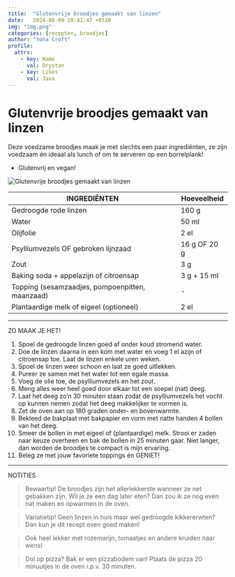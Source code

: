 ```yaml
---
title:  "Glutenvrije broodjes gemaakt van linzen"
date:   2024-06-09 10:41:47 +0530
img: "img.png"
categories: [recepten, broodjes]
author: "Yona Croft"
profile:
  attrs:
    - key: Name
      val: Drystan
    - key: Likes
      val: Java
---
```


# Glutenvrije broodjes gemaakt van linzen

Deze voedzame broodjes maak je met slechts een paar ingrediënten,
ze zijn voedzaam én ideaal als lunch of om te serveren op een borrelplank!

- Glutenvrij en vegan!

![Glutenvrije broodjes gemaakt van linzen](https://marikebol.com/wp-content/uploads/2023/04/Foto-19-04-2023-13-40-14-1160x680.jpg)

| INGREDIËNTEN                                    | Hoeveelheid  |
|-------------------------------------------------|--------------|
| Gedroogde rode linzen                           | 160 g        |
| Water                                           | 50 ml        |
| Olijfolie                                       | 2 el         |
| Psylliumvezels OF gebroken lijnzaad             | 16 g OF 20 g |
| Zout                                            | 3 g          |
| Baking soda + appelazijn of citroensap          | 3 g + 15 ml  |
| Topping (sesamzaadjes, pompoenpitten, maanzaad) | -            |
| Plantaardige melk of eigeel (optioneel)         | 2 el         |

***
ZO MAAK JE HET!

1. Spoel de gedroogde linzen goed af onder koud stromend water.
2. Doe de linzen daarna in een kom met water en voeg 1 el azijn of citroensap toe. Laat de linzen enkele uren weken.
3. Spoel de linzen weer schoon en laat ze goed uitlekken.
4. Pureer ze samen met het water tot een egale massa.
5. Voeg de olie toe, de psylliumvezels en het zout.
6. Meng alles weer heel goed door elkaar tot een soepel (nat) deeg.
7. Laat het deeg zo’n 30 minuten staan zodat de psylliumvezels het vocht op kunnen nemen zodat het deeg makkelijker te
   vormen is.
8. Zet de oven aan op 180 graden onder- en bovenwarmte.
9. Bekleed de bakplaat met bakpapier en vorm met natte handen 4 bollen van het deeg.
10. Smeer de bollen in met eigeel of (plantaardige) melk. Strooi er zaden naar keuze overheen en bak de bollen in 25
    minuten gaar. Niet langer, dan worden de broodjes te compact is mijn ervaring.
11. Beleg ze met jouw favoriete toppings én GENIET!

***

NOTITIES
> Bewaartip! De broodjes zijn het allerlekkerste wanneer ze net gebakken zijn. Wil je ze een dag later eten? Dan zou ik ze
nog even nat maken en opwarmen in de oven.


> Variatietip! Geen linzen in huis maar wel gedroogde kikkererwten? Dan kun je dit recept even goed maken!


> Ook heel lekker met rozemarijn, tomaatjes en andere kruiden naar wens!


> Dol op pizza? Bak er een pizzabodem van! Plaats de pizza 20 minuutjes in de oven i.p.v. 30 minuten.

